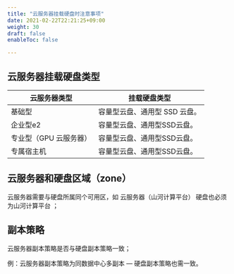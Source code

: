 ```yaml
---
title: "云服务器挂载硬盘时注意事项"
date: 2021-02-22T22:21:25+09:00
weight: 30
draft: false
enableToc: false

---
```


##  云服务器挂载硬盘类型

| 云服务器类型                | 挂载硬盘类型         |
| ------------------- | -------------- |
| 基础型             | 容量型云盘、通用型 SSD 云盘。 |
| 企业型e2 | 容量型云盘、通用型SSD云盘。 |
| 专业型（GPU 云服务器） | 容量型云盘、通用型SSD云盘。 |
| 专属宿主机 | 容量型云盘、通用型SSD云盘。 |

##  云服务器和硬盘区域（zone）

云服务器需要与硬盘所属同个可用区，如 云服务器（山河计算平台） 硬盘也必须为山河计算平台 ；

## 副本策略

云服务器副本策略是否与硬盘副本策略一致；   

例：云服务器副本策略为同数据中心多副本 — 硬盘副本策略也需一致。
